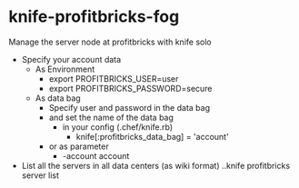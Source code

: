 # knife-profitbricks-fog
Manage the server node at profitbricks with knife solo

 * Specify your account data
   * As Environment
     * export PROFITBRICKS_USER=user
     * export PROFITBRICKS_PASSWORD=secure
   * As data bag
     * Specify user and password in the data bag
     * and set the name of the data bag
       * in your config (.chef/knife.rb)
         * knife[:profitbricks_data_bag] = 'account'
     * or as parameter
       * -account account
 * List all the servers in all data centers (as wiki format)
 ..knife profitbricks server list
